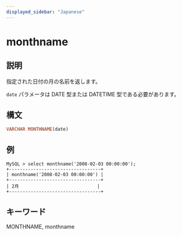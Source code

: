 ```yaml
---
displayed_sidebar: "Japanese"
---
```


# monthname

## 説明

指定された日付の月の名前を返します。

`date` パラメータは DATE 型または DATETIME 型である必要があります。

## 構文

```Haskell
VARCHAR MONTHNAME(date)
```

## 例

```Plain Text
MySQL > select monthname('2008-02-03 00:00:00');
+----------------------------------+
| monthname('2008-02-03 00:00:00') |
+----------------------------------+
| 2月                             |
+----------------------------------+
```

## キーワード

MONTHNAME, monthname
